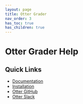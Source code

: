 ```yaml
---
layout: page
title: Otter Grader
nav_order: 3
has_toc: true
has_children: true
---
```


# Otter Grader Help

## Quick Links

* [Documentation](https://otter-grader.readthedocs.io/en/latest/index.html#)
* [Installation](https://otter-grader.readthedocs.io/en/latest/index.html#installation)
* [Otter GitHub](https://github.com/ucbds-infra/otter-grader)
* [Otter Slack](https://join.slack.com/t/otter-grader/shared_invite/enQtOTM5MTQ0MzkwMTk0LTBiNWIzZTYxNDA2NDZmM2JkMzcwZjA4YWViNDM4ZTgyNDVhNDgwOTQ0NjNlZjcwNmY5YzJiZjZhZGNhNzc5MjA)
